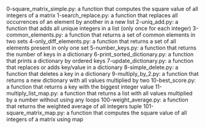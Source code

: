 0-square_matrix_simple.py: a function that computes the square value of all integers of a matrix
1-search_replace.py: a function that replaces all occurrences of an element by another in a new list
2-uniq_add.py: a function that adds all unique integers in a list (only once for each integer)
3-common_elements.py: a function that returns a set of common elements in two sets
4-only_diff_elements.py: a function that returns a set of all elements present in only one set
5-number_keys.py: a function that returns the number of keys in a dictionary
6-print_sorted_dictionary.py: a function that prints a dictionary by ordered keys
7-update_dictionary.py: a function that replaces or adds key/value in a dictionary
8-simple_delete.py: a function that deletes a key in a dictionary
9-multiply_by_2.py: a function that returns a new dictionary with all values multiplied by two
10-best_score.py: a function that returns a key with the biggest integer value
11-multiply_list_map.py: a function that returns a list with all values multiplied by a number without using any loops
100-weight_average.py: a function that returns the weighted average of all integers tuple
101-square_matrix_map.py: a function that computes the square value of all integers of a matrix using map
